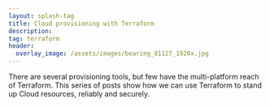 ```yaml
---
layout: splash-tag
title: Cloud provisioning with Terraform
description: 
tag: terraform
header:
  overlay_image: /assets/images/bearing_81127_1920x.jpg
---
```


There are several provisioning tools, but few have the multi-platform reach of Terraform.
This series of posts show how we can use Terraform to stand up Cloud resources, reliably and securely.
